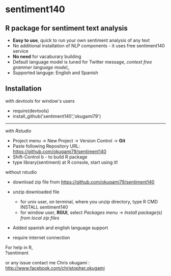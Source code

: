sentiment140
============

R package for sentiment text analysis
---- 

* **Easy to use**, quick to run your own sentiment analysis of any text 
* No additional installation of NLP components - it uses free sentiment140 service
* **No need** for vacaburary building
* Default language model is tuned for Twitter message, _context free grammer language model__ 
* Supported languge: English and Spanish

Installation
---
with *devtools* for window's users  
* require(devtools)
* install_github('sentiment140','okugami79')


--- 
with *Rstudio* 
* Project menu -> New Project -> Version Control -> **Git**
* Paste following Repository URL: https://github.com/okugami79/sentiment140 
* Shift-Control b - to build R package 
* type library(sentiment) at R console,  start using it! 


without rstudio 
* download zip file from https://github.com/okugami79/sentiment140
* unzip  downloaded file 
  * for unix user, on terminal, where you unzip directory, type R CMD INSTALL sentiment140
  * for window user, **RGUI**, select *Packages menu* -> *Install package(s) from local zip files* 
  
* Added spanish and english language support 

* require internet connection 

For help in R,  
?sentiment 

or any issue contact me 
Chris okugami : http://www.facebook.com/christopher.okugami
